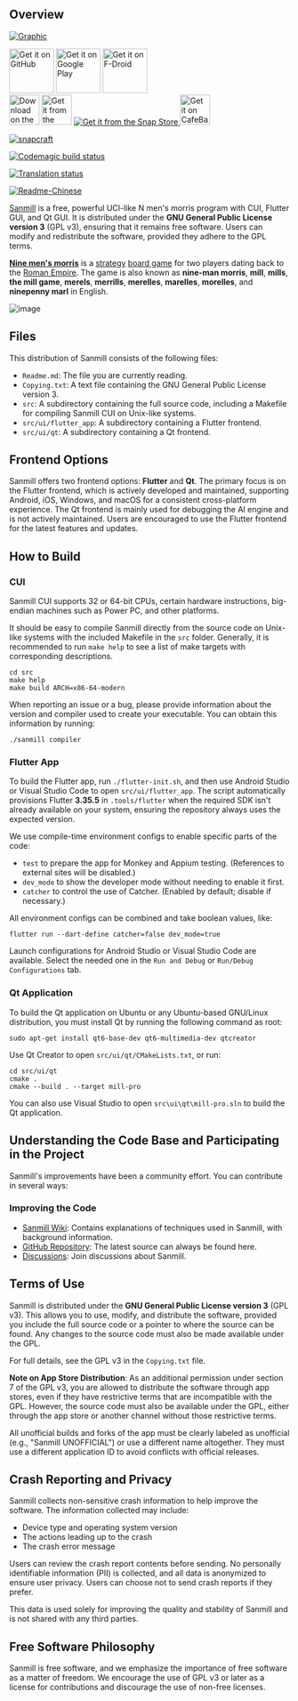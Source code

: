 ## Overview

[![Graphic](fastlane/metadata/android/en-US/images/featureGraphic.png)](https://www.youtube.com/channel/UCbGKXwhh1DkuINyZw05kyHw/featured)

<a href="https://github.com/calcitem/Sanmill/actions/workflows/flutter.yml?query=branch%3Amaster+is%3Asuccess+event%3Apush" target="_blank">
<img src="src/ui/flutter_app/assets/badges/get-it-on-github.png" alt="Get it on GitHub" height="80"/></a>

<a href="https://play.google.com/store/apps/details?id=com.calcitem.sanmill" target="_blank">
<img src="https://play.google.com/intl/en_us/badges/images/generic/en-play-badge.png" alt="Get it on Google Play" height="80"/></a>

<a href="https://f-droid.org/packages/com.calcitem.sanmill/" target="_blank">
<img src="src/ui/flutter_app/assets/badges/get-it-on-fdroid.png" alt="Get it on F-Droid" height="80"/></a>

</br>

<a href="https://apps.apple.com/us/app/mill-n-mens-morris/id1662297339?itsct=apps_box_badge&amp;itscg=30200" target="_blank">
<img src="src/ui/flutter_app/assets/badges/download-on-the-app-store-en-us.svg" alt="Download on the App Store" height="54"/></a>

<a href="https://www.microsoft.com/en-us/p/mill-n-mens-morris/9nv3wz4zdtjh" target="_blank">
<img src="src/ui/flutter_app/assets/badges/git-it-from-microsoft-en-us.svg" alt="Get it from the Microsoft Store" height="54"/></a>

<a href="https://snapcraft.io/mill">
  <img alt="Get it from the Snap Store" src="https://snapcraft.io/static/images/badges/en/snap-store-black.svg" />
</a>

<a href="https://cafebazaar.ir/app/com.calcitem.sanmill" target="_blank">
<img src="src/ui/flutter_app/assets/badges/get-it-on-cafebazaar.png" alt="Get it on CafeBazaar" height="54"/></a>

[![snapcraft](https://snapcraft.io/mill/badge.svg)](https://snapcraft.io/mill)

[![Codemagic build status](https://api.codemagic.io/apps/5fafbd77605096975ff9d1ba/5fafbd77605096975ff9d1b9/status_badge.svg)](https://codemagic.io/apps/5fafbd77605096975ff9d1ba/5fafbd77605096975ff9d1b9/latest_build)

[![Translation status](https://hosted.weblate.org/widgets/sanmill/-/svg-badge.svg)](https://hosted.weblate.org/engage/sanmill/)

[![Readme-Chinese](https://img.shields.io/badge/README-简体中文-red.svg)](README-zh_CN.md)

[Sanmill](https://github.com/calcitem/Sanmill) is a free, powerful UCI-like N men's morris program with CUI, Flutter GUI, and Qt GUI. It is distributed under the **GNU General Public License version 3** (GPL v3), ensuring that it remains free software. Users can modify and redistribute the software, provided they adhere to the GPL terms.

[**Nine men's morris**](https://en.wikipedia.org/wiki/Nine_men%27s_morris) is a [strategy](https://en.wikipedia.org/wiki/Abstract_strategy_game) [board game](https://en.wikipedia.org/wiki/Board_games) for two players dating back to the [Roman Empire](https://en.wikipedia.org/wiki/Roman_Empire). The game is also known as **nine-man morris**, **mill**, **mills**, **the mill game**, **merels**, **merrills**, **merelles**, **marelles**, **morelles**, and **ninepenny marl** in English.

![image](https://github.com/calcitem/calcitem/raw/master/Sanmill/res/sanmill.gif)

## Files

This distribution of Sanmill consists of the following files:

* `Readme.md`: The file you are currently reading.
* `Copying.txt`: A text file containing the GNU General Public License version 3.
* `src`: A subdirectory containing the full source code, including a Makefile for compiling Sanmill CUI on Unix-like systems.
* `src/ui/flutter_app`: A subdirectory containing a Flutter frontend.
* `src/ui/qt`: A subdirectory containing a Qt frontend.

## Frontend Options

Sanmill offers two frontend options: **Flutter** and **Qt**. The primary focus is on the Flutter frontend, which is actively developed and maintained, supporting Android, iOS, Windows, and macOS for a consistent cross-platform experience. The Qt frontend is mainly used for debugging the AI engine and is not actively maintained. Users are encouraged to use the Flutter frontend for the latest features and updates.

## How to Build

### CUI

Sanmill CUI supports 32 or 64-bit CPUs, certain hardware instructions, big-endian machines such as Power PC, and other platforms.

It should be easy to compile Sanmill directly from the source code on Unix-like systems with the included Makefile in the `src` folder. Generally, it is recommended to run `make help` to see a list of make targets with corresponding descriptions.

```shell
cd src
make help
make build ARCH=x86-64-modern
```

When reporting an issue or a bug, please provide information about the version and compiler used to create your executable. You can obtain this information by running:

```shell
./sanmill compiler
```

### Flutter App

To build the Flutter app, run `./flutter-init.sh`, and then use Android Studio or Visual Studio Code to open `src/ui/flutter_app`.
The script automatically provisions Flutter **3.35.5** in `.tools/flutter` when the required SDK
isn't already available on your system, ensuring the repository always uses the expected version.

We use compile-time environment configs to enable specific parts of the code:

* `test` to prepare the app for Monkey and Appium testing. (References to external sites will be disabled.)
* `dev_mode` to show the developer mode without needing to enable it first.
* `catcher` to control the use of Catcher. (Enabled by default; disable if necessary.)

All environment configs can be combined and take boolean values, like:

```shell
flutter run --dart-define catcher=false dev_mode=true
```

Launch configurations for Android Studio or Visual Studio Code are available. Select the needed one in the `Run and Debug` or `Run/Debug Configurations` tab.

### Qt Application

To build the Qt application on Ubuntu or any Ubuntu-based GNU/Linux distribution, you must install Qt by running the following command as root:

```shell
sudo apt-get install qt6-base-dev qt6-multimedia-dev qtcreator
```

Use Qt Creator to open `src/ui/qt/CMakeLists.txt`, or run:

```shell
cd src/ui/qt
cmake .
cmake --build . --target mill-pro
```

You can also use Visual Studio to open `src\ui\qt\mill-pro.sln` to build the Qt application.

## Understanding the Code Base and Participating in the Project

Sanmill's improvements have been a community effort. You can contribute in several ways:

### Improving the Code

* [Sanmill Wiki](https://github.com/calcitem/Sanmill/wiki): Contains explanations of techniques used in Sanmill, with background information.
* [GitHub Repository](https://github.com/calcitem/Sanmill): The latest source can always be found here.
* [Discussions](https://github.com/calcitem/Sanmill/discussions): Join discussions about Sanmill.

## Terms of Use

Sanmill is distributed under the **GNU General Public License version 3** (GPL v3). This allows you to use, modify, and distribute the software, provided you include the full source code or a pointer to where the source can be found. Any changes to the source code must also be made available under the GPL.

For full details, see the GPL v3 in the `Copying.txt` file.

**Note on App Store Distribution**: As an additional permission under section 7 of the GPL v3, you are allowed to distribute the software through app stores, even if they have restrictive terms that are incompatible with the GPL. However, the source code must also be available under the GPL, either through the app store or another channel without those restrictive terms.

All unofficial builds and forks of the app must be clearly labeled as unofficial (e.g., "Sanmill UNOFFICIAL") or use a different name altogether. They must use a different application ID to avoid conflicts with official releases.

## Crash Reporting and Privacy

Sanmill collects non-sensitive crash information to help improve the software. The information collected may include:

- Device type and operating system version
- The actions leading up to the crash
- The crash error message

Users can review the crash report contents before sending. No personally identifiable information (PII) is collected, and all data is anonymized to ensure user privacy. Users can choose not to send crash reports if they prefer.

This data is used solely for improving the quality and stability of Sanmill and is not shared with any third parties.

## Free Software Philosophy

Sanmill is free software, and we emphasize the importance of free software as a matter of freedom. We encourage the use of GPL v3 or later as a license for contributions and discourage the use of non-free licenses.
